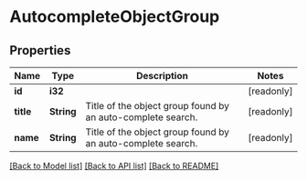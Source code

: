 # AutocompleteObjectGroup

## Properties

Name | Type | Description | Notes
------------ | ------------- | ------------- | -------------
**id** | **i32** |  | [readonly]
**title** | **String** | Title of the object group found by an auto-complete search. | [readonly]
**name** | **String** | Title of the object group found by an auto-complete search. | [readonly]

[[Back to Model list]](../README.md#documentation-for-models) [[Back to API list]](../README.md#documentation-for-api-endpoints) [[Back to README]](../README.md)


